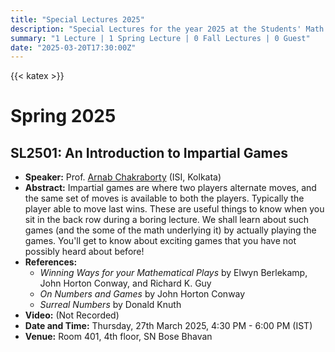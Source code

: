 ```yaml
---
title: "Special Lectures 2025"
description: "Special Lectures for the year 2025 at the Students' Math Club at Indian Statistical Institute, Kolkata."
summary: "1 Lecture | 1 Spring Lecture | 0 Fall Lectures | 0 Guest"
date: "2025-03-20T17:30:00Z"
---
```


{{< katex >}}

# Spring 2025

## SL2501: An Introduction to Impartial Games

- **Speaker:** Prof. [Arnab Chakraborty](https://www.isical.ac.in/~arnabc/) (ISI, Kolkata)
- **Abstract:** Impartial games are where two players alternate moves, and the same set of moves is available to both the players. Typically the player able to move last wins. These are useful things to know when you sit in the back row during a boring lecture. We shall learn about such games (and the some of the math underlying it) by actually playing the games. You'll get to know about exciting games that you have not possibly heard about before!
- **References:**
  - _Winning Ways for your Mathematical Plays_ by Elwyn Berlekamp, John Horton Conway, and Richard K. Guy
  - _On Numbers and Games_ by John Horton Conway
  - _Surreal Numbers_ by Donald Knuth
- **Video:** (Not Recorded)
- **Date and Time:** Thursday, 27th March 2025, 4:30 PM - 6:00 PM (IST)
- **Venue:** Room 401, 4th floor, SN Bose Bhavan
